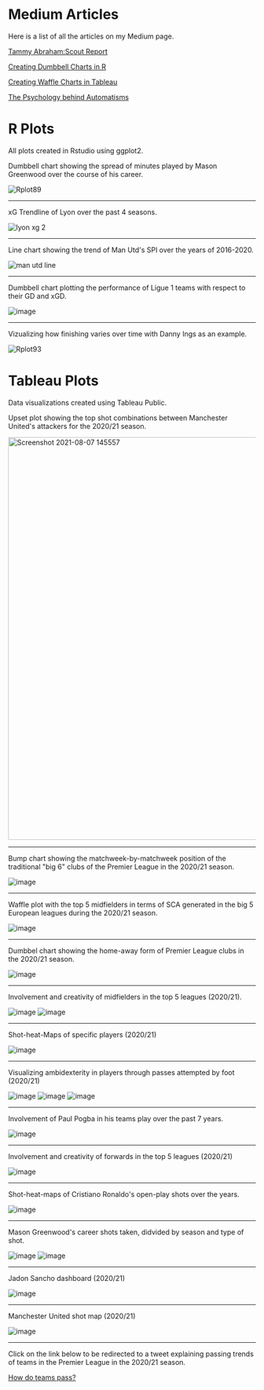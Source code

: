 # Medium Articles
Here is a list of all the articles on my Medium page.

[Tammy Abraham:Scout Report](https://harshkrishna7.medium.com/tammy-abraham-scout-report-3d7af3c9b4d2)

[Creating Dumbbell Charts in R](https://harshkrishna7.medium.com/creating-dumbbell-charts-in-r-547ab863c86b)

[Creating Waffle Charts in Tableau](https://harshkrishna7.medium.com/creating-waffle-charts-in-tableau-a6a8f9e31898)

[The Psychology behind Automatisms](https://harshkrishna7.medium.com/the-psychology-behind-automatisms-d424d073c46e)



# R Plots
All plots created in Rstudio using ggplot2.


Dumbbell chart showing the spread of minutes played by Mason Greenwood over the course of his career.

![Rplot89](https://user-images.githubusercontent.com/87293901/128620874-04c7c804-11d2-4358-9873-c2d077aad8ec.png)

------------------------------------------------------------------------------------------------------------------------------------------------------------------------------

xG Trendline of Lyon over the past 4 seasons.

![lyon xg 2](https://user-images.githubusercontent.com/87293901/127998384-e12bff50-e4ef-4ead-b16e-437563c8a131.png)

------------------------------------------------------------------------------------------------------------------------------------------------------------------------------

Line chart showing the trend of Man Utd's SPI over the years of 2016-2020.

![man utd line](https://user-images.githubusercontent.com/87293901/127998521-ac106034-162e-4a7c-881b-03ce9398e7d5.png)

------------------------------------------------------------------------------------------------------------------------------------------------------------------------------

Dumbbell chart plotting the performance of Ligue 1 teams with respect to their GD and xGD.

![image](https://user-images.githubusercontent.com/87293901/126057480-5c496095-324d-4a48-9b14-551e4db1157b.png)

------------------------------------------------------------------------------------------------------------------------------------------------------------------------------

Vizualizing how finishing varies over time with Danny Ings as an example.

![Rplot93](https://user-images.githubusercontent.com/87293901/128620853-d4508695-d560-4ffd-b34a-1ea122191333.png)



# Tableau Plots
Data visualizations created using Tableau Public. 


Upset plot showing the top shot combinations between Manchester United's attackers for the 2020/21 season.

<img width="820" alt="Screenshot 2021-08-07 145557" src="https://user-images.githubusercontent.com/87293901/128620811-d1198327-f3b2-4a5c-a086-81c314fddd11.png">

------------------------------------------------------------------------------------------------------------------------------------------------------------------------------

Bump chart showing the matchweek-by-matchweek position of the traditional "big 6" clubs of the Premier League in the 2020/21 season.

![image](https://user-images.githubusercontent.com/87293901/125805747-10b5218f-e133-4789-9876-eeed6c895c0c.png)

------------------------------------------------------------------------------------------------------------------------------------------------------------------------------

Waffle plot with the top 5 midfielders in terms of SCA generated in the big 5 European leagues during the 2020/21 season. 

![image](https://user-images.githubusercontent.com/87293901/125806106-b54e85d6-235c-4d08-aaf4-9b3bd50880c8.png)

------------------------------------------------------------------------------------------------------------------------------------------------------------------------------

Dumbbel chart showing the home-away form of Premier League clubs in the 2020/21 season.

![image](https://user-images.githubusercontent.com/87293901/125806476-9b91506b-c59e-4b77-be7a-bec13df7c2d2.png)

------------------------------------------------------------------------------------------------------------------------------------------------------------------------------

Involvement and creativity of midfielders in the top 5 leagues (2020/21).

![image](https://user-images.githubusercontent.com/87293901/125807356-80c78317-bd7c-47b7-9648-d027b4d54297.png) ![image](https://user-images.githubusercontent.com/87293901/125807402-ade73cfd-6104-4c54-b797-93de4a1f09b0.png)

------------------------------------------------------------------------------------------------------------------------------------------------------------------------------

Shot-heat-Maps of specific players (2020/21)

![image](https://user-images.githubusercontent.com/87293901/125807699-ad2d0141-2ba9-4106-a4d8-4b8daa37f998.png)

------------------------------------------------------------------------------------------------------------------------------------------------------------------------------

Visualizing ambidexterity in players through passes attempted by foot (2020/21)

![image](https://user-images.githubusercontent.com/87293901/125807938-e38da9a0-c5ec-48f8-b286-a3c34552a86b.png)
![image](https://user-images.githubusercontent.com/87293901/125807969-7303aa4b-362e-4f8a-88c2-45dfc34c1125.png)
![image](https://user-images.githubusercontent.com/87293901/125807997-36dae7bc-aaab-4785-9a04-6e3236e832fc.png)

------------------------------------------------------------------------------------------------------------------------------------------------------------------------------

Involvement of Paul Pogba in his teams play over the past 7 years.

![image](https://user-images.githubusercontent.com/87293901/125808355-a38e79e5-ff01-4ea9-b5a0-217777fe9bd5.png)

------------------------------------------------------------------------------------------------------------------------------------------------------------------------------

Involvement and creativity of forwards in the top 5 leagues (2020/21)

![image](https://user-images.githubusercontent.com/87293901/125808551-78ffef4f-721b-4f95-ab3b-ebc1963dfa87.png)

------------------------------------------------------------------------------------------------------------------------------------------------------------------------------

Shot-heat-maps of Cristiano Ronaldo's open-play shots over the years.

![image](https://user-images.githubusercontent.com/87293901/125808621-0215f942-940c-40f5-88a6-d170455244d2.png)

------------------------------------------------------------------------------------------------------------------------------------------------------------------------------

Mason Greenwood's career shots taken, didvided by season and type of shot.

![image](https://user-images.githubusercontent.com/87293901/125809104-e6cfc058-1bfd-4977-aeeb-27b3255ef2f5.png)
![image](https://user-images.githubusercontent.com/87293901/125809114-291d8719-e9ec-45a8-882f-0b6125bd2e9d.png)

------------------------------------------------------------------------------------------------------------------------------------------------------------------------------

Jadon Sancho dashboard (2020/21)

![image](https://user-images.githubusercontent.com/87293901/125812130-86e3feaf-9916-4995-a62d-a98bf7a5c4b9.png)

------------------------------------------------------------------------------------------------------------------------------------------------------------------------------

Manchester United shot map (2020/21)

![image](https://user-images.githubusercontent.com/87293901/125812194-55f49764-f80b-4cb8-8c2b-01b860009a8f.png)

------------------------------------------------------------------------------------------------------------------------------------------------------------------------------

Click on the link below to be redirected to a tweet explaining passing trends of teams in the Premier League in the 2020/21 season.

[How do teams pass?](https://twitter.com/ftblhk/status/1388117132303503360?s=20)
